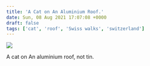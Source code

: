```yaml
---
title: 'A Cat on An Aluminium Roof.'
date: Sun, 08 Aug 2021 17:07:08 +0000
draft: false
tags: ['cat', 'roof', 'Swiss walks', 'switzerland']
---
```


![](https://www.main-vision.com/richard/blog/wp-content/uploads/2021/08/img_6678-1024x768.jpg)

A cat on An aluminium roof, not tin.